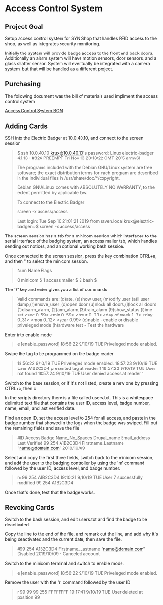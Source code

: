 # Access Control System

## Project Goal

Setup access control system for SYN Shop that handles RFID access to the shop, as well as integrates security monitoring.

Initially the system will provide badge access to the front and back doors. Additionally an alarm system will have motion sensors, door sensors, and a glass shatter sensor. System will eventually be integrated with a camera system, but that will be handled as a different project.

## Purchasing

The following document was the bill of materials used impliment the access control system

[Access Control System BOM](https://docs.google.com/spreadsheet/ccc?key=0As-Fbiasxp7CdC1ZWXZZVzRoRzdycnZjV19ZVW5WMFE#gid=2)

## Adding Cards

SSH into the Electric Badger at 10.0.40.10, and connect to the screen session

> $ ssh 10.0.40.10
> krux@10.0.40.10's password:
> Linux electric-badger 4.1.13+ #826 PREEMPT Fri Nov 13 20:13:22 GMT 2015 armv6l
> 
> The programs included with the Debian GNU/Linux system are free software;
> the exact distribution terms for each program are described in the
> individual files in /usr/share/doc/*/copyright.
> 
> Debian GNU/Linux comes with ABSOLUTELY NO WARRANTY, to the extent
> permitted by applicable law.
> 
> To connect to the Electric Badger
> 
>  screen -x access/access
> 
> Last login: Tue Sep 10 21:01:21 2019 from raven.local
> krux@electric-badger:~$ screen -x access/access

The screen session has a tab for a minicom session which interfaces to the serial interface of the badging system,
an access mailer tab, which handles sending out notices, and an optional working bash session.

Once connected to the screen session, press the key combination CTRL+a, and then " to select the minicom session.

> Num Name                                                                                                                        Flags
> 
>    0 minicom                                                                                                                         $
>    1 access mailer                                                                                                                   $
>    2 bash                                                                                                                            $

The '?' key and enter gives you a list of commands

> Valid commands are:
> (d)ate, (s)show user, (m)odify user <num>  <usermask> <tagnumber>
> (a)ll user dump,(r)emove_user <num>,(o)open door <num>
> (u)nlock all doors,(l)lock all doors
> (1)disarm_alarm, (2)arm_alarm,(3)train_alarm (9)show_status
> (t)ime set <sec 0..59> <min 0..59> <hour 0..23> <day of week 1..7>
>            <day 0..31> <mon 0..12> <year 0.99>
> (e)nable <password> - enable or disable priveleged mode
> (h)ardware test - Test the hardware

Enter into enable mode

> e [enable_password]
> 18:56:22  9/10/19 TUE Priveleged mode enabled.

Swipe the tag to be programmed on the badge reader

> 18:56:22  9/10/19 TUE Priveleged mode enabled.
> 18:57:23  9/10/19 TUE User A1B2C3D4 presented tag at reader 1
> 18:57:23  9/10/19 TUE User not found
> 18:57:24  9/10/19 TUE User  denied access at reader 1

Switch to the base session, or if it's not listed, create a new one by pressing CTRL+a, then c

In the scripts directory there is a file called users.txt.  This is a whitespace delimited text file
that contains the user ID, access level, badge number, name, email, and last verified date.

Find an open ID, set the access level to 254 for all access, and paste in the badge number that showed
in the logs when the badge was swiped.  Fill out the remaining fields and save the file

> #ID Access Badge Name_No_Spaces Drupal_name Email_address                                       Last Verified
> 99 254 A1B2C3D4  Firstname_Lastname      "name@domain.com"                                       2019/10/09

Select and copy the first three fields, switch back to the minicom session, and add the user
to the badging controller by using the 'm' command followed by the user ID, access level, and
badge number.

> m 99 254 A1B2C3D4
> 19:10:21  9/10/19 TUE User 7 successfully modified
> 99      254     A1B2C3D4

Once that's done, test that the badge works.

## Revoking Cards

Switch to the bash session, and edit users.txt and find the badge to be deactivated.

Copy the line to the end of the file, and remark out the line, and add why it's being
deactivated and the current date, then save the file.

> #99 254 A1B2C3D4  Firstname_Lastname             "name@domain.com"                         Disabled 2019/10/09 - Canceled account

Switch to the minicom terminal and switch to enable mode.

> e [enable_password]
> 18:56:22  9/10/19 TUE Priveleged mode enabled.

Remove the user with the 'r' command followed by the user ID

> r 99
> 99 99     255     FFFFFFFF
> 19:17:41  9/10/19 TUE User deleted at position 99



